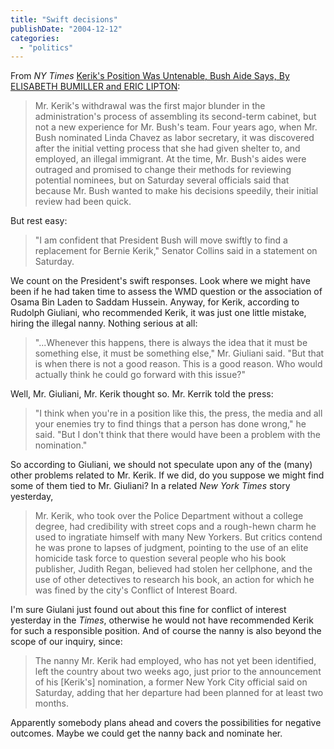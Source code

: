 ```yaml
---
title: "Swift decisions"
publishDate: "2004-12-12"
categories: 
  - "politics"
---
```


From _NY Times_ [Kerik's Position Was Untenable, Bush Aide Says, By ELISABETH BUMILLER and ERIC LIPTON](http://www.nytimes.com/2004/12/12/politics/12kerik.html):

> Mr. Kerik's withdrawal was the first major blunder in the administration's process of assembling its second-term cabinet, but not a new experience for Mr. Bush's team. Four years ago, when Mr. Bush nominated Linda Chavez as labor secretary, it was discovered after the initial vetting process that she had given shelter to, and employed, an illegal immigrant. At the time, Mr. Bush's aides were outraged and promised to change their methods for reviewing potential nominees, but on Saturday several officials said that because Mr. Bush wanted to make his decisions speedily, their initial review had been quick.

But rest easy:

> "I am confident that President Bush will move swiftly to find a replacement for Bernie Kerik," Senator Collins said in a statement on Saturday.

We count on the President's swift responses. Look where we might have been if he had taken time to assess the WMD question or the association of Osama Bin Laden to Saddam Hussein. Anyway, for Kerik, according to Rudolph Giuliani, who recommended Kerik, it was just one little mistake, hiring the illegal nanny. Nothing serious at all:

> "...Whenever this happens, there is always the idea that it must be something else, it must be something else," Mr. Giuliani said. "But that is when there is not a good reason. This is a good reason. Who would actually think he could go forward with this issue?"

Well, Mr. Giuliani, Mr. Kerik thought so. Mr. Kerrik told the press:

> "I think when you're in a position like this, the press, the media and all your enemies try to find things that a person has done wrong," he said. "But I don't think that there would have been a problem with the nomination."

So according to Giuliani, we should not speculate upon any of the (many) other problems related to Mr. Kerik. If we did, do you suppose we might find some of them tied to Mr. Giuliani? In a related _New York Times_ story yesterday,

> Mr. Kerik, who took over the Police Department without a college degree, had credibility with street cops and a rough-hewn charm he used to ingratiate himself with many New Yorkers. But critics contend he was prone to lapses of judgment, pointing to the use of an elite homicide task force to question several people who his book publisher, Judith Regan, believed had stolen her cellphone, and the use of other detectives to research his book, an action for which he was fined by the city's Conflict of Interest Board.

I'm sure Giulani just found out about this fine for conflict of interest yesterday in the _Times_, otherwise he would not have recommended Kerik for such a responsible position. And of course the nanny is also beyond the scope of our inquiry, since:

> The nanny Mr. Kerik had employed, who has not yet been identified, left the country about two weeks ago, just prior to the announcement of his \[Kerik's\] nomination, a former New York City official said on Saturday, adding that her departure had been planned for at least two months.

Apparently somebody plans ahead and covers the possibilities for negative outcomes. Maybe we could get the nanny back and nominate her.
